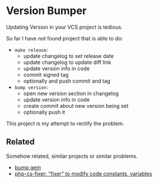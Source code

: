 # Version Bumper

Updating Version in your VCS project is tedious.

So far I have not found project that is able to do:
- `make release`:
  - update changelog to set release date
  - update changelog to update diff link
  - update version info in code
  - commit signed tag
  - optionally and push commit and tag
- `bump version`:
  - open new version section in changelog
  - update version info in code
  - create commit about new version being set
  - optionally push it
  
This project is my attempt to rectify the problem.

## Related

Somehow related, similar projects or similar problems.

- [bump gem](https://github.com/gregorym/bump)
- [php-cs-fixer: "fixer" to modify code constants, variables](https://github.com/FriendsOfPHP/PHP-CS-Fixer/issues/2389)
